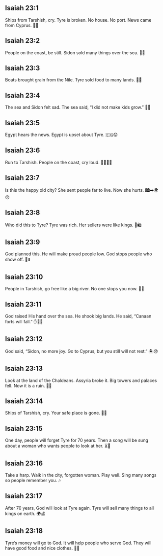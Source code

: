 ## Isaiah 23:1
Ships from Tarshish, cry. Tyre is broken. No house. No port. News came from Cyprus. 🚢😢
## Isaiah 23:2
People on the coast, be still. Sidon sold many things over the sea. 🌊🤐
## Isaiah 23:3
Boats brought grain from the Nile. Tyre sold food to many lands. 🚢🌾
## Isaiah 23:4
The sea and Sidon felt sad. The sea said, “I did not make kids grow.” 🌊😔
## Isaiah 23:5
Egypt hears the news. Egypt is upset about Tyre. 🇪🇬😟
## Isaiah 23:6
Run to Tarshish. People on the coast, cry loud. 🏃‍♀️🚢😭
## Isaiah 23:7
Is this the happy old city? She sent people far to live. Now she hurts. 🏙️➡️🌍😢
## Isaiah 23:8
Who did this to Tyre? Tyre was rich. Her sellers were like kings. 👑🛍️
## Isaiah 23:9
God planned this. He will make proud people low. God stops people who show off. 🙏⬇️
## Isaiah 23:10
People in Tarshish, go free like a big river. No one stops you now. 🌊🏃
## Isaiah 23:11
God raised His hand over the sea. He shook big lands. He said, “Canaan forts will fall.” ✋🌊🏰
## Isaiah 23:12
God said, “Sidon, no more joy. Go to Cyprus, but you still will not rest.” 🏝️😞
## Isaiah 23:13
Look at the land of the Chaldeans. Assyria broke it. Big towers and palaces fell. Now it is a ruin. 🏰💥
## Isaiah 23:14
Ships of Tarshish, cry. Your safe place is gone. 🚢😭
## Isaiah 23:15
One day, people will forget Tyre for 70 years. Then a song will be sung about a woman who wants people to look at her. ⏳🎵
## Isaiah 23:16
Take a harp. Walk in the city, forgotten woman. Play well. Sing many songs so people remember you. 🎶
## Isaiah 23:17
After 70 years, God will look at Tyre again. Tyre will sell many things to all kings on earth. 🌍💰
## Isaiah 23:18
Tyre’s money will go to God. It will help people who serve God. They will have good food and nice clothes. 🍞👕
